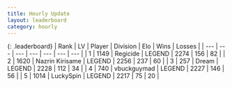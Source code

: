 ```yaml
---
title: Hourly Update
layout: leaderboard
category: hourly
---
```


{: .leaderboard}
| Rank | LV | Player | Division | Elo | Wins | Losses |
| --- | --- | --- | --- | --- | --- | --- |
| <span data-change="0">1</span> | 1149 | <span title="ID: 353063">Regicide</span> | LEGEND | <span data-change="0">2274</span> | <span data-change="0">156</span> | <span data-change="0">82</span> |
| <span data-change="0">2</span> | 1620 | <span title="ID: 315148">Nazrin Kirisame</span> | LEGEND | <span data-change="3">2256</span> | <span data-change="1">237</span> | <span data-change="0">60</span> |
| <span data-change="1">3</span> | 257 | <span title="ID: 573202">Dream</span> | LEGEND | <span data-change="0">2228</span> | <span data-change="0">112</span> | <span data-change="0">34</span> |
| <span data-change="-1">4</span> | 740 | <span title="ID: 418052">vbuckguymad</span> | LEGEND | <span data-change="-4">2227</span> | <span data-change="2">146</span> | <span data-change="1">56</span> |
| <span data-change="0">5</span> | 1014 | <span title="ID: 498412">LuckySpin</span> | LEGEND | <span data-change="0">2217</span> | <span data-change="0">75</span> | <span data-change="0">20</span> |